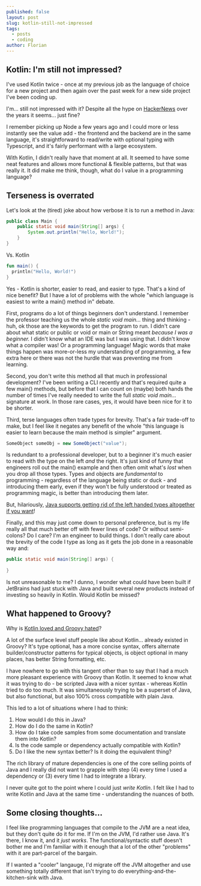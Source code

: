 ```yaml
---
published: false
layout: post
slug: kotlin-still-not-impressed
tags:
  - posts
  - coding
author: Florian
---
```

## Kotlin: I'm still not impressed?

I've used Kotlin twice - once at my previous job as the language of choice for a new project and then again over the past week for a new side project I've been coding up.

I'm... still not impressed with it? Despite all the hype on [HackerNews](https://news.ycombinator.com/item?id=14362975) over the years it seems... just fine?

I remember picking up Node a few years ago and I could more or less instantly see the value add - the frontend and the backend are in the same language, it's straightforward to read/write with optional typing with Typescript, and it's fairly performant with a large ecosystem.

With Kotlin, I didn't really have that moment at all. It seemed to have some neat features and allows more functional & flexible patterns, but that was really it. It did make me think, though, what do I value in a programming language?

## Terseness is overrated

Let's look at the (tired) joke about how verbose it is to run a method in Java:

```java
public class Main {
	public static void main(String[] args) {
		System.out.println("Hello, World!");
	}
}
```

Vs. Kotlin

```kotlin
fun main() {
  println("Hello, World!")
}
```

Yes - Kotlin is shorter, easier to read, and easier to type. That's a kind of nice benefit? But I have a lot of problems with the whole "which language is easiest to write a main() method in" debate.

First, programs do a lot of things beginners don't understand. I remember the professor teaching us the whole *static void main...* thing and thinking - huh, ok those are the keywords to get the program to run. I didn't care about what static or public or void or main or String meant *because I was a beginner.* I didn't know what an IDE was but I was using that. I didn't know what a compiler was! Or a programming language! Magic words that make things happen was more-or-less my understanding of programming, a few extra here or there was not the hurdle that was preventing me from learning.

Second, you don't write this method all that much in professional development? I've been writing a CLI recently and that's required quite a few main() methods, but before that I can count on (maybe) both hands the number of times I've really needed to write the full *static void main...* signature at work. In those rare cases, yes, it would have been nice for it to be shorter.

Third, terse languages often trade types for brevity. That's a fair trade-off to make, but I feel like it negates any benefit of the whole "this language is easier to learn because the main method is simpler" argument.

```java
SomeObject someObj = new SomeObject("value");
```

Is redundant to a professional developer, but to a beginner it's much easier to read with the type on the left *and* the right. It's just kind of funny that engineers roll out the main() example and then often omit what's *lost* when you drop all those types. Types and objects are *fundamental* to programming - regardless of the language being static or duck - and introducing them early, even if they won't be fully understood or treated as programming magic, is better than introducing them later.

But, hilariously, [Java supports getting rid of the left handed types altogether if you want](https://developer.oracle.com/learn/technical-articles/jdk-10-local-variable-type-inference)!

Finally, and this may just come down to personal preference, but is my life really all that much better off with fewer lines of code? Or without semi-colons? Do I care? I'm an engineer to build things. I don't really care about the brevity of the code I type as long as it gets the job done in a reasonable way and:

```java
public static void main(String[] args) {
  
}
```

Is not unreasonable to me? I dunno, I wonder what could have been built if JetBrains had just stuck with Java and built several new products instead of investing so heavily in Kotlin. Would Kotlin be missed?

## What happened to Groovy?

Why is [Kotlin loved and Groovy hated](https://survey.stackoverflow.co/2022#section-most-loved-dreaded-and-wanted-programming-scripting-and-markup-languages)? 

A lot of the surface level stuff people like about Kotlin... already existed in Groovy? It's type optional, has a more concise syntax, offers alternate builder/constructor patterns for typical objects, is object optional in many places, has better String formatting, etc.

I have nowhere to go with this tangent other than to say that I had a much more pleasant experience with Groovy than Kotlin. It seemed to know what it was trying to do - be scripted Java with a nicer syntax - whereas Kotlin tried to do too much. It was simultaneously trying to be a superset of Java, but also functional, but also 100% cross compatible with plain Java.

This led to a lot of situations where I had to think:

1. How would I do this in Java?
2. How do I do the same in Kotlin?
3. How do I take code samples from some documentation and translate them into Kotlin?
4. Is the code sample or dependency actually compatible with Kotlin?
5. Do I like the new syntax better? Is it doing the equivalent thing?

The rich library of mature dependencies is one of the core selling points of Java and I really did not want to grapple with step (4) every time I used a dependency or (3) every time I had to integrate a library.

I never quite got to the point where I could just *write Kotlin*. I felt like I had to write Kotlin and Java at the same time - understanding the nuances of both.

## Some closing thoughts...

I feel like programming languages that compile to the JVM are a neat idea, but they don't quite do it for me. If I'm on the JVM, I'd rather use Java. It's there, I know it, and it *just works*. The functional/syntactic stuff doesn't bother me and I'm familiar with it enough that a lot of the other "problems" with it are part-parcel of the bargain.

If I wanted a "cooler" langauge, I'd migrate off the JVM altogether and use something totally different that isn't trying to do everything-and-the-kitchen-sink with Java.

